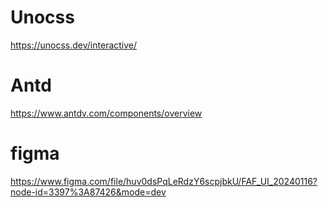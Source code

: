 # Unocss

https://unocss.dev/interactive/

# Antd

https://www.antdv.com/components/overview

# figma

https://www.figma.com/file/huv0dsPqLeRdzY6scpjbkU/FAF_UI_20240116?node-id=3397%3A87426&mode=dev
